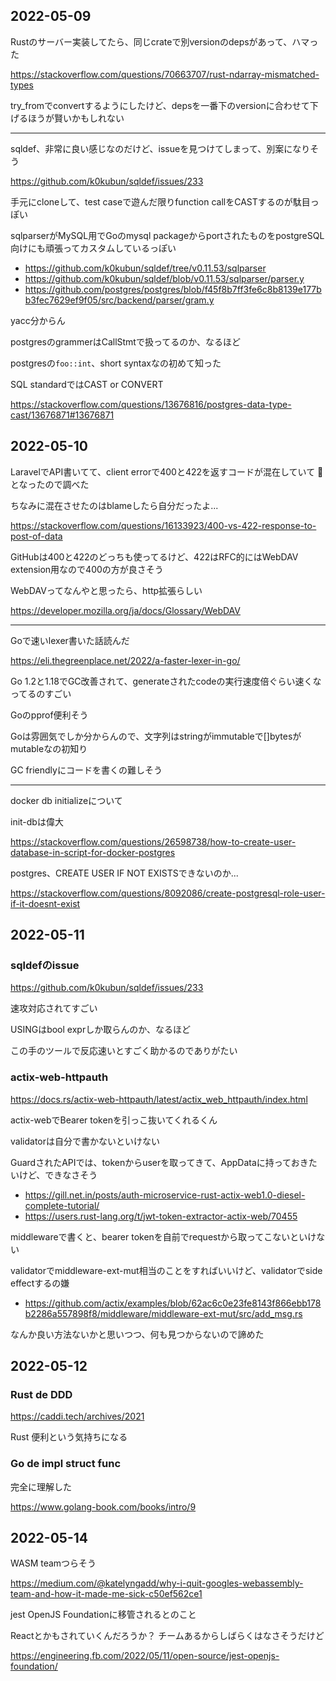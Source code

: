 ## 2022-05-09

Rustのサーバー実装してたら、同じcrateで別versionのdepsがあって、ハマった

https://stackoverflow.com/questions/70663707/rust-ndarray-mismatched-types

try_fromでconvertするようにしたけど、depsを一番下のversionに合わせて下げるほうが賢いかもしれない

---

sqldef、非常に良い感じなのだけど、issueを見つけてしまって、別案になりそう

https://github.com/k0kubun/sqldef/issues/233

手元にcloneして、test caseで遊んだ限りfunction callをCASTするのが駄目っぽい

sqlparserがMySQL用でGoのmysql packageからportされたものをpostgreSQL向けにも頑張ってカスタムしているっぽい

- https://github.com/k0kubun/sqldef/tree/v0.11.53/sqlparser
- https://github.com/k0kubun/sqldef/blob/v0.11.53/sqlparser/parser.y
- https://github.com/postgres/postgres/blob/f45f8b7ff3fe6c8b8139e177bb3fec7629ef9f05/src/backend/parser/gram.y

yacc分からん

postgresのgrammerはCallStmtで扱ってるのか、なるほど

postgresの`foo::int`、short syntaxなの初めて知った

SQL standardではCAST or CONVERT

https://stackoverflow.com/questions/13676816/postgres-data-type-cast/13676871#13676871

## 2022-05-10

LaravelでAPI書いてて、client errorで400と422を返すコードが混在していて 🤔 となったので調べた

ちなみに混在させたのはblameしたら自分だったよ...

https://stackoverflow.com/questions/16133923/400-vs-422-response-to-post-of-data

GitHubは400と422のどっちも使ってるけど、422はRFC的にはWebDAV extension用なので400の方が良さそう

WebDAVってなんやと思ったら、http拡張らしい

https://developer.mozilla.org/ja/docs/Glossary/WebDAV

---

Goで速いlexer書いた話読んだ

https://eli.thegreenplace.net/2022/a-faster-lexer-in-go/

Go 1.2と1.18でGC改善されて、generateされたcodeの実行速度倍ぐらい速くなってるのすごい

Goのpprof便利そう

Goは雰囲気でしか分からんので、文字列はstringがimmutableで[]bytesがmutableなの初知り

GC friendlyにコードを書くの難しそう

---

docker db initializeについて

init-dbは偉大

https://stackoverflow.com/questions/26598738/how-to-create-user-database-in-script-for-docker-postgres


postgres、CREATE USER IF NOT EXISTSできないのか...

https://stackoverflow.com/questions/8092086/create-postgresql-role-user-if-it-doesnt-exist

## 2022-05-11

### sqldefのissue

https://github.com/k0kubun/sqldef/issues/233

速攻対応されてすごい

USINGはbool exprしか取らんのか、なるほど

この手のツールで反応速いとすごく助かるのでありがたい

### actix-web-httpauth

https://docs.rs/actix-web-httpauth/latest/actix_web_httpauth/index.html

actix-webでBearer tokenを引っこ抜いてくれるくん

validatorは自分で書かないといけない

GuardされたAPIでは、tokenからuserを取ってきて、AppDataに持っておきたいけど、できなさそう

- https://gill.net.in/posts/auth-microservice-rust-actix-web1.0-diesel-complete-tutorial/
- https://users.rust-lang.org/t/jwt-token-extractor-actix-web/70455

middlewareで書くと、bearer tokenを自前でrequestから取ってこないといけない

validatorでmiddleware-ext-mut相当のことをすればいいけど、validatorでside effectするの嫌

- https://github.com/actix/examples/blob/62ac6c0e23fe8143f866ebb178b2286a557898f8/middleware/middleware-ext-mut/src/add_msg.rs

なんか良い方法ないかと思いつつ、何も見つからないので諦めた

## 2022-05-12

### Rust de DDD

https://caddi.tech/archives/2021

Rust 便利という気持ちになる

### Go de impl struct func

完全に理解した

https://www.golang-book.com/books/intro/9

## 2022-05-14

WASM teamつらそう

https://medium.com/@katelyngadd/why-i-quit-googles-webassembly-team-and-how-it-made-me-sick-c50ef562ce1

jest OpenJS Foundationに移管されるとのこと

Reactとかもされていくんだろうか？ チームあるからしばらくはなさそうだけど

https://engineering.fb.com/2022/05/11/open-source/jest-openjs-foundation/

